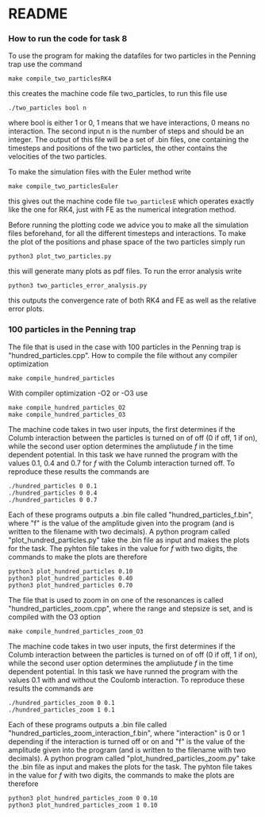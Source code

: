# README

### How to run the code for task 8

To use the program for making the datafiles for two particles in the Penning trap use the command
```
make compile_two_particlesRK4
```
this creates the machine code file two_particles, to run this file use 

```
./two_particles bool n
```
where bool is either 1 or 0, 1 means that we have interactions, 0 means no interaction. The second input n is the number of steps and should be an integer. The output of this file will be a set of .bin files, one containing the timesteps and positions of the two particles, the other contains the velocities of the two particles. 

To make the simulation files with the Euler method write 

```
make compile_two_particlesEuler
```
this gives out the machine code file ``` two_particlesE ``` which operates exactly like the one for RK4, just with FE as the numerical integration method.

Before running the plotting code we advice you to make all the simulation files beforehand, for all the different timesteps and interactions. To make the plot of the positions and phase space of the two particles simply run 
```
python3 plot_two_particles.py
```
this will generate many plots as pdf files. To run the error analysis write 
```
python3 two_particles_error_analysis.py
```
this outputs the convergence rate of both RK4 and FE as well as the relative error plots.

### 100 particles in the Penning trap

The file that is used in the case with 100 particles in the Penning trap is "hundred_particles.cpp". How to compile the file without any compiler optimization

```
make compile_hundred_particles
```

With compiler optimization -O2 or -O3 use
```
make compile_hundred_particles_O2
make compile_hundred_particles_O3
```

The machine code takes in two user inputs, the first determines if the Columb interaction between the particles is turned on of off (0 if off, 1 if on), while the second user option determines the ampliutude $f$ in the time dependent potential. In this task we have runned the program with the values 0.1, 0.4 and 0.7 for $f$ with the Columb interaction turned off. To reproduce these results the commands are
```
./hundred_particles 0 0.1
./hundred_particles 0 0.4
./hundred_particles 0 0.7
```
Each of these programs outputs a .bin file called "hundred_particles_f.bin", where "f" is the value of the amplitude given into the program (and is written to the filename with two decimals). A python program called "plot_hundred_particles.py" take the .bin file as input and makes the plots for the task. The pyhton file takes in the value for $f$ with two digits, the commands to make the plots are therefore
```
python3 plot_hundred_particles 0.10
python3 plot_hundred_particles 0.40
python3 plot_hundred_particles 0.70
```
The file that is used to zoom in on one of the resonances is called "hundred_particles_zoom.cpp", where the range and stepsize is set, and is compiled with the O3 option
```
make compile_hundred_particles_zoom_O3
```
The machine code takes in two user inputs, the first determines if the Columb interaction between the particles is turned on of off (0 if off, 1 if on), while the second user option determines the ampliutude $f$ in the time dependent potential. In this task we have runned the program with the values 0.1 with and without the Coulomb interaction. To reproduce these results the commands are
```
./hundred_particles_zoom 0 0.1
./hundred_particles_zoom 1 0.1
```
Each of these programs outputs a .bin file called "hundred_particles_zoom_interaction_f.bin", where "interaction" is 0 or 1 depending if the interaction is turned off or on and "f" is the value of the amplitude given into the program (and is written to the filename with two decimals). A python program called "plot_hundred_particles_zoom.py" take the .bin file as input and makes the plots for the task. The pyhton file takes in the value for $f$ with two digits, the commands to make the plots are therefore
```
python3 plot_hundred_particles_zoom 0 0.10
python3 plot_hundred_particles_zoom 1 0.10
```

